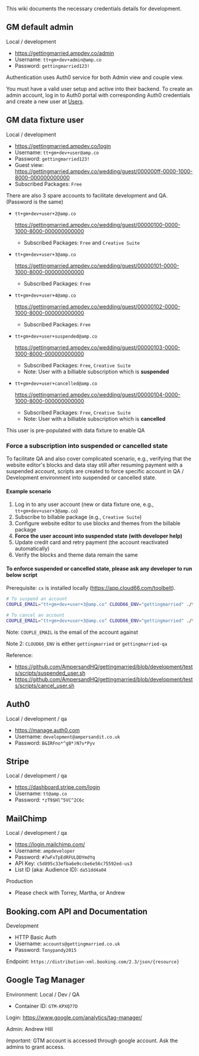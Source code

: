 This wiki documents the necessary credentials details for development.

## GM default admin

Local / development
- https://gettingmarried.ampdev.co/admin
- Username: `tt+gm+dev+admin@amp.co`
- Password: `gettingmarried123!`

Authentication uses Auth0 service for both Admin view and couple view.
 
You must have a valid user setup and active into their backend. To create an admin account, log in to Auth0 portal  with corresponding Auth0 credentials and create a new user at [Users](https://manage.auth0.com/#/users). 

## GM data fixture user

Local / development
- https://gettingmarried.ampdev.co/login
- Username: `tt+gm+dev+user@amp.co`
- Password: `gettingmarried123!`
- Guest view: https://gettingmarried.ampdev.co/wedding/guest/000000ff-0000-1000-8000-000000000000
- Subscribed Packages: `Free`

There are also 3 spare accounts to facilitate development and QA. (Password is the same)

- `tt+gm+dev+user+2@amp.co`

    https://gettingmarried.ampdev.co/wedding/guest/00000100-0000-1000-8000-000000000000

    - Subscribed Packages: `Free` and `Creative Suite`

- `tt+gm+dev+user+3@amp.co`

    https://gettingmarried.ampdev.co/wedding/guest/00000101-0000-1000-8000-000000000000

    - Subscribed Packages: `Free`

- `tt+gm+dev+user+4@amp.co`

    https://gettingmarried.ampdev.co/wedding/guest/00000102-0000-1000-8000-000000000000

    - Subscribed Packages: `Free`

- `tt+gm+dev+user+suspended@amp.co`

    https://gettingmarried.ampdev.co/wedding/guest/00000103-0000-1000-8000-000000000000

    - Subscribed Packages: `Free`, `Creative Suite`
    - Note: User with a billiable subscription which is **suspended**

- `tt+gm+dev+user+cancelled@amp.co`

    https://gettingmarried.ampdev.co/wedding/guest/00000104-0000-1000-8000-000000000000

    - Subscribed Packages: `Free`, `Creative Suite`
    - Note: User with a billiable subscription which is **cancelled**

This user is pre-populated with data fixture to enable QA

### Force a subscription into suspended or cancelled state

To facilitate QA and also cover complicated scenario, e.g., verifying that the website editor's blocks and data stay still after resuming payment with a suspended account, scripts are created to force specific account in QA / Development environment into suspended or cancelled state.

#### Example scenario

1. Log in to any user account (new or data fixture one, e.g., `tt+gm+dev+user+3@amp.co`)
1. Subscribe to billable package (e.g., `Creative Suite`)
1. Configure website editor to use blocks and themes from the billable package
1. **Force the user account into suspended state (with developer help)**
1. Update credit card and retry payment (the account reactivated automatically)
1. Verify the blocks and theme data remain the same

#### To enforce suspended or cancelled state, please ask any developer to run below script

Prerequisite: `cx` is installed locally (https://app.cloud66.com/toolbelt).

```bash
# To suspend an account
COUPLE_EMAIL="tt+gm+dev+user+3@amp.co" CLOUD66_ENV="gettingmarried" ./tests/scripts/suspend_user.sh

# To cancel an account
COUPLE_EMAIL="tt+gm+dev+user+3@amp.co" CLOUD66_ENV="gettingmarried" ./tests/scripts/cancel_user.sh
```

Note: `COUPLE_EMAIL` is the email of the account against

Note 2: `CLOUD66_ENV` is either `gettingmarried` or `gettingmarried-qa`

Reference:

- https://github.com/AmpersandHQ/gettingmarried/blob/development/tests/scripts/suspended_user.sh
- https://github.com/AmpersandHQ/gettingmarried/blob/development/tests/scripts/cancel_user.sh

## Auth0

Local / development / qa
- https://manage.auth0.com
- Username: `development@ampersandit.co.uk`
- Password: `B&IRFno*^gB*)N7v*Pyv`

## Stripe

Local / development / qa
- https://dashboard.stripe.com/login
- Username: `tt@amp.co`
- Password: `*zT9$Hl^5VC^2C6c`

## MailChimp

Local / development / qa
- https://login.mailchimp.com/
- Username: `ampdeveloper`
- Password: `#7wFxTpEdRFULDDYmdYq`
- API Key: `c5d895c33efba6e9ccbe6e56c75592ed-us3`
- List ID (aka: Audience ID): `da51dd4a04`

Production
- Please check with Torrey, Martha, or Andrew

## Booking.com API and Documentation

Development
- HTTP Basic Auth
- Username: `accounts@gettingmarried.co.uk`
- Password: `Tonypandy2015`

Endpoint: `https://distribution-xml.booking.com/2.3/json/{resource}`

## Google Tag Manager

Environment: Local / Dev / QA

- Container ID: `GTM-KPXQ77D`

Login: https://www.google.com/analytics/tag-manager/

Admin: Andrew Hill

*Important:* GTM account is accessed through google account. Ask the admins to grant access.